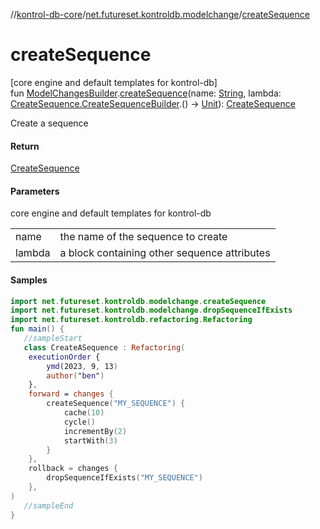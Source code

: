 //[kontrol-db-core](../../index.md)/[net.futureset.kontroldb.modelchange](index.md)/[createSequence](create-sequence.md)

# createSequence

[core engine and default templates for kontrol-db]\
fun [ModelChangesBuilder](../net.futureset.kontroldb.dsl/-model-changes-builder/index.md).[createSequence](create-sequence.md)(name: [String](https://kotlinlang.org/api/latest/jvm/stdlib/kotlin/-string/index.html), lambda: [CreateSequence.CreateSequenceBuilder](-create-sequence/-create-sequence-builder/index.md).() -&gt; [Unit](https://kotlinlang.org/api/latest/jvm/stdlib/kotlin/-unit/index.html)): [CreateSequence](-create-sequence/index.md)

Create a sequence

#### Return

[CreateSequence](-create-sequence/index.md)

#### Parameters

core engine and default templates for kontrol-db

| | |
|---|---|
| name | the name of the sequence to create |
| lambda | a block containing other sequence attributes |

#### Samples

```kotlin
import net.futureset.kontroldb.modelchange.createSequence
import net.futureset.kontroldb.modelchange.dropSequenceIfExists
import net.futureset.kontroldb.refactoring.Refactoring
fun main() { 
   //sampleStart 
   class CreateASequence : Refactoring(
    executionOrder {
        ymd(2023, 9, 13)
        author("ben")
    },
    forward = changes {
        createSequence("MY_SEQUENCE") {
            cache(10)
            cycle()
            incrementBy(2)
            startWith(3)
        }
    },
    rollback = changes {
        dropSequenceIfExists("MY_SEQUENCE")
    },
) 
   //sampleEnd
}
```
